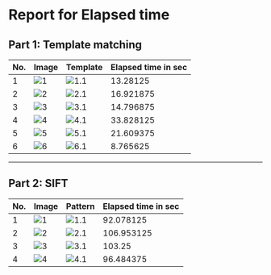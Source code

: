 # Report for Elapsed time

## Part 1: Template matching

No. | Image | Template | Elapsed time in sec
------------ | ------------- |------------- |-------------
1 | ![1](https://github.com/sbme-tutorials/cv404-2020-assignment-03-sbe404-2020-team20/blob/master/images/Template_Match-1/Image_1.png)|![1.1](https://github.com/sbme-tutorials/cv404-2020-assignment-03-sbe404-2020-team20/blob/master/images/Template_Match-1/Template_1.png) |13.28125
2 | ![2](https://github.com/sbme-tutorials/cv404-2020-assignment-03-sbe404-2020-team20/blob/master/images/Template_Match-2/Image_2.jpg)|![2.1](https://github.com/sbme-tutorials/cv404-2020-assignment-03-sbe404-2020-team20/blob/master/images/Template_Match-2/Template_2.jpg) |16.921875
3 | ![3](https://github.com/sbme-tutorials/cv404-2020-assignment-03-sbe404-2020-team20/blob/master/images/Template_Match-3/Image_3.jpg)|![3.1](https://github.com/sbme-tutorials/cv404-2020-assignment-03-sbe404-2020-team20/blob/master/images/Template_Match-3/Template_3.jpg) |14.796875
 4 | ![4](https://github.com/sbme-tutorials/cv404-2020-assignment-03-sbe404-2020-team20/blob/master/images/Template_Match-4/Image_4.jpg)|![4.1](https://github.com/sbme-tutorials/cv404-2020-assignment-03-sbe404-2020-team20/blob/master/images/Template_Match-4/Template_4.jpg) |33.828125
 5 | ![5](https://github.com/sbme-tutorials/cv404-2020-assignment-03-sbe404-2020-team20/blob/master/images/Template_Match-5/Image_5.png)|![5.1](https://github.com/sbme-tutorials/cv404-2020-assignment-03-sbe404-2020-team20/blob/master/images/Template_Match-5/Template_5.jpg) |21.609375
 6 | ![6](https://github.com/sbme-tutorials/cv404-2020-assignment-03-sbe404-2020-team20/blob/master/images/Template_Match-6/Image_6.png)|![6.1](https://github.com/sbme-tutorials/cv404-2020-assignment-03-sbe404-2020-team20/blob/master/images/Template_Match-6/Template_6.png) |8.765625
 
 
 ------------
 
 ## Part 2: SIFT
 
 No. | Image | Pattern | Elapsed time in sec
------------ | ------------- |------------- |-------------
1 | ![1](https://github.com/sbme-tutorials/cv404-2020-assignment-03-sbe404-2020-team20/blob/master/images/sift_01/img.jpg)|![1.1](https://github.com/sbme-tutorials/cv404-2020-assignment-03-sbe404-2020-team20/blob/master/images/sift_01/01.jpg) |92.078125
2 | ![2](https://github.com/sbme-tutorials/cv404-2020-assignment-03-sbe404-2020-team20/blob/master/images/sift_02/img.jpg)|![2.1](https://github.com/sbme-tutorials/cv404-2020-assignment-03-sbe404-2020-team20/blob/master/images/sift_02/01.jpg) |106.953125
3 | ![3](https://github.com/sbme-tutorials/cv404-2020-assignment-03-sbe404-2020-team20/blob/master/images/sift_03/img.jpg)|![3.1](https://github.com/sbme-tutorials/cv404-2020-assignment-03-sbe404-2020-team20/blob/master/images/sift_03/01.jpg) |103.25
 4 | ![4](https://github.com/sbme-tutorials/cv404-2020-assignment-03-sbe404-2020-team20/blob/master/images/sift_04/img.jpg)|![4.1](https://github.com/sbme-tutorials/cv404-2020-assignment-03-sbe404-2020-team20/blob/master/images/sift_04/01.jpg) |96.484375